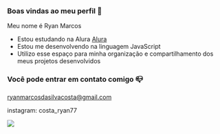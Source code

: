### Boas vindas ao meu perfil 💙

Meu nome é Ryan Marcos

- Estou estudando na Alura [Alura](https://www.alura.com.br)
- Estou me desenvolvendo na linguagem JavaScript
- Utilizo esse espaço para minha organização e compartilhamento dos meus projetos desenvolvidos

### Você pode entrar em contato comigo 📪

ryanmarcosdasilvacosta@gmail.com

instagram: costa_ryan77

![](https://tenor.com/pt-BR/view/cristiano-ronaldo-cristiano-real-madrid-gif-17442723020630795335)

